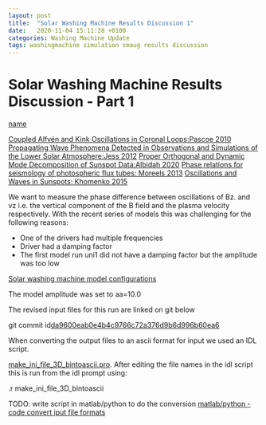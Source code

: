 ```yaml
---
layout: post
title:  "Solar Washing Machine Results Discussion 1"
date:   2020-11-04 15:11:28 +0100
categories: Washing Machine Update
tags: washingmachine simulation smaug results discussion
---
```



# Solar Washing Machine Results Discussion - Part 1


[name](http://link.lk)

[Coupled Alfvén and Kink Oscillations in Coronal Loops:Pascoe 2010](https://ui.adsabs.harvard.edu/abs/2010ApJ...711..990P/abstract)
[Propagating Wave Phenomena Detected in Observations and Simulations of the Lower Solar Atmosphere:Jess 2012](https://ui.adsabs.harvard.edu/abs/2012ApJ...746..183J/abstract)
[Proper Orthogonal and Dynamic Mode Decomposition of Sunspot Data:Albidah 2020](https://ui.adsabs.harvard.edu/abs/2020arXiv201008530A/abstract)
[Phase relations for seismology of photospheric flux tubes: Moreels 2013](https://ui.adsabs.harvard.edu/abs/2013A%26A...551A.137M/abstract)
[Oscillations and Waves in Sunspots: Khomenko 2015](https://ui.adsabs.harvard.edu/abs/2015LRSP...12....6K/abstract)

We want to measure the phase difference between oscillations of Bz. and vz i.e. the vertical component of the B field and the plasma velocity respectively.
With the recent series of models this was challenging  for the following reasons:

* One of the drivers had multiple frequencies
* Driver had a damping factor
* The first model run uni1 did not have a damping factor but the amplitude was too low

[Solar washing machine model configurations](http://mikeg64.github.io/washing/machine/update/2020/10/03/model-washmc.html)


The model amplitude was set to aa=10.0

The revised input files for this run are linked on git below

git commit id[da9600eab0e4b4c9766c72a376d9b6d996b60ea6](https://github.com/mikeg64/smaug_wash/commit/da9600eab0e4b4c9766c72a376d9b6d996b60ea6)

When converting the output files to an ascii format for input we used an IDL script.

 
[make_ini_file_3D_bintoascii.pro](https://github.com/mikeg64/smaug_wash/blob/master/Idl/make_ini_file_3D_bintoascii.pro).
After editing the file names in the idl script this is run from the idl prompt using:

.r make_ini_file_3D_bintoascii

TODO: write script in matlab/python to do the conversion [matlab/python - code convert iput file formats](https://trello.com/c/GVPcXs0A/21-matlab-python-code-convert-iput-file-formats)




